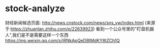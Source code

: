 # stock-analyze

财经新闻候选页面: http://news.cnstock.com/news/sns_yw/index.html (来源于:https://zhuanlan.zhihu.com/p/22639923)
看到一个公众号里的"盯盘机器人",我们是不是需要这样一个东西 https://mp.weixin.qq.com/s/jRNkApQeDBlMdKY8tZCh1Q
